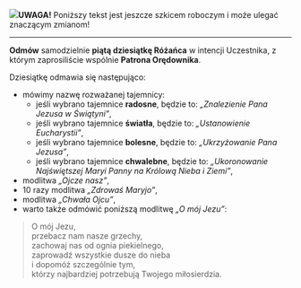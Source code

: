 <span class="challenge-success-status-icon-todo"><img class="svg-image" src="/files/resources/svg/cone-striped.svg" /></span>**UWAGA!** Poniższy tekst jest jeszcze szkicem roboczym i może ulegać znaczącym zmianom!

---
**Odmów** samodzielnie **piątą dziesiątkę Różańca** w intencji Uczestnika, z którym zaprosiliście wspólnie **Patrona Orędownika**.

Dziesiątkę odmawia się następująco:
- mówimy nazwę rozważanej tajemnicy:
  - jeśli wybrano tajemnice **radosne**, będzie to: _„Znalezienie Pana Jezusa w Świątyni”_,
  - jeśli wybrano tajemnice **światła**, będzie to: _„Ustanowienie Eucharystii”_,
  - jeśli wybrano tajemnice **bolesne**, będzie to: _„Ukrzyżowanie Pana Jezusa”_,
  - jeśli wybrano tajemnice **chwalebne**, będzie to: _„Ukoronowanie Najświętszej Maryi Panny na Królową Nieba i Ziemi”_,
- modlitwa _„Ojcze nasz”_,
- 10 razy modlitwa _„Zdrowaś Maryjo”_,
- modlitwa _„Chwała Ojcu”_,
- warto także odmówić poniższą modlitwę _„O mój Jezu”_:
> O mój Jezu,  
> przebacz nam nasze grzechy,  
> zachowaj nas od ognia piekielnego,  
> zaprowadź wszystkie dusze do nieba  
> i dopomóż szczególnie tym,  
> którzy najbardziej potrzebują Twojego miłosierdzia.
